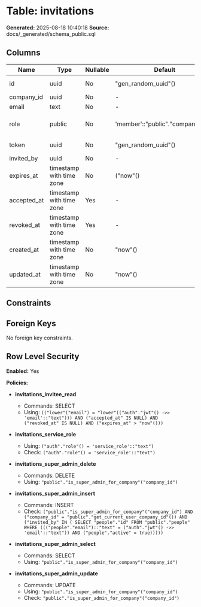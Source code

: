 ﻿# Table: invitations

**Generated:** 2025-08-18 10:40:18
**Source:** docs/_generated/schema_public.sql

## Columns

| Name | Type | Nullable | Default | Notes |
|------|------|----------|---------|-------|
| id | uuid | No | "gen_random_uuid"() | DEFAULT "gen_random_uuid"() NOT NULL |
| company_id | uuid | No | - | NOT NULL |
| email | text | No | - | NOT NULL |
| role | public | No | 'member'::"public"."company_role" | ."company_role" DEFAULT 'member'::"public"."company_role" NOT NULL |
| token | uuid | No | "gen_random_uuid"() | DEFAULT "gen_random_uuid"() NOT NULL |
| invited_by | uuid | No | - | NOT NULL |
| expires_at | timestamp with time zone | No | ("now"() | DEFAULT ("now"() + '7 days'::interval) NOT NULL |
| accepted_at | timestamp with time zone | Yes | - | - |
| revoked_at | timestamp with time zone | Yes | - | - |
| created_at | timestamp with time zone | No | "now"() | DEFAULT "now"() NOT NULL |
| updated_at | timestamp with time zone | No | "now"() | DEFAULT "now"() NOT NULL |


## Constraints



## Foreign Keys

No foreign key constraints.


## Row Level Security

**Enabled:** Yes

**Policies:**

- **invitations_invitee_read**
  - Commands: SELECT
  - Using: `(("lower"("email") = "lower"(("auth"."jwt"() ->> 'email'::"text"))) AND ("accepted_at" IS NULL) AND ("revoked_at" IS NULL) AND ("expires_at" > "now"()))`

- **invitations_service_role**
  - Using: `("auth"."role"() = 'service_role'::"text")`
  - Check: `("auth"."role"() = 'service_role'::"text")`

- **invitations_super_admin_delete**
  - Commands: DELETE
  - Using: `"public"."is_super_admin_for_company"("company_id")`

- **invitations_super_admin_insert**
  - Commands: INSERT
  - Check: `("public"."is_super_admin_for_company"("company_id") AND ("company_id" = "public"."get_current_user_company_id"()) AND ("invited_by" IN ( SELECT "people"."id"
   FROM "public"."people"
  WHERE ((("people"."email")::"text" = ("auth"."jwt"() ->> 'email'::"text")) AND ("people"."active" = true)))))`

- **invitations_super_admin_select**
  - Commands: SELECT
  - Using: `"public"."is_super_admin_for_company"("company_id")`

- **invitations_super_admin_update**
  - Commands: UPDATE
  - Using: `"public"."is_super_admin_for_company"("company_id")`
  - Check: `"public"."is_super_admin_for_company"("company_id")`


